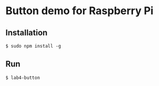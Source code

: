 # Button demo for Raspberry Pi

## Installation
```
$ sudo npm install -g
```
## Run
```
$ lab4-button
```
